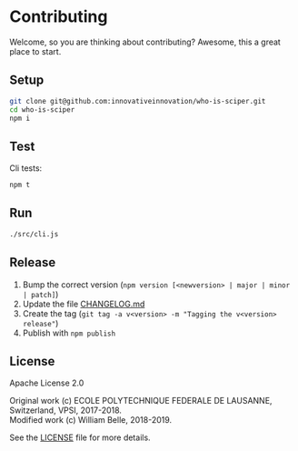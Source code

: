 Contributing
============

Welcome, so you are thinking about contributing?
Awesome, this a great place to start.

Setup
-----

```bash
git clone git@github.com:innovativeinnovation/who-is-sciper.git
cd who-is-sciper
npm i
```

Test
----

Cli tests:

```bash
npm t
```

Run
---

```bash
./src/cli.js
```

Release
-------

1. Bump the correct version (`npm version [<newversion> | major | minor | patch]`)
1. Update the file [CHANGELOG.md](CHANGELOG.md)
1. Create the tag (`git tag -a v<version> -m "Tagging the v<version> release"`)
1. Publish with `npm publish`

License
-------

Apache License 2.0

Original work (c) ECOLE POLYTECHNIQUE FEDERALE DE LAUSANNE, Switzerland, VPSI, 2017-2018.  
Modified work (c) William Belle, 2018-2019.

See the [LICENSE](LICENSE) file for more details.
